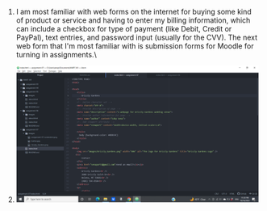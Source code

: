 1. I am most familiar with web forms on the internet for buying some kind of product or service and having to enter my billing information, which can include a checkbox for type of payment (like Debit, Credit or PayPal), text entries, and password input (usually for the CVV). The next web form that I'm most familiar with is submission forms for Moodle for turning in assignments.\

2. ![Screenshot](./images/assignment-07-screenshot.png)
